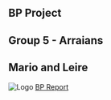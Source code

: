 ## BP Project
## Group 5 - Arraians
## Mario and Leire
![Logo](https://yourusername.github.io/yourLogo.png) 
[BP Report](https://yourusername.github.io/yourBPReport.pdf) 
